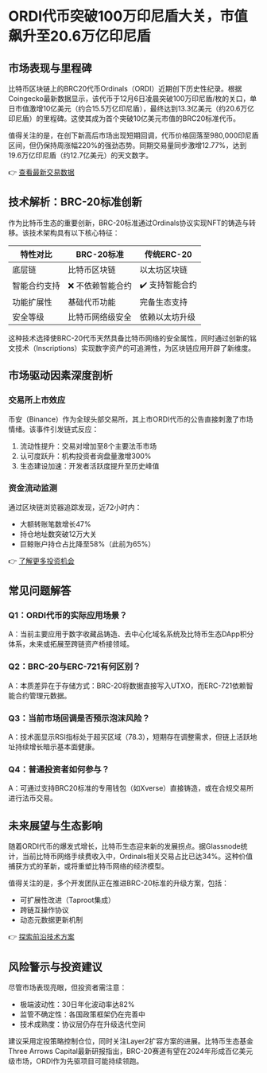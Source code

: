 # ORDI代币突破100万印尼盾大关，市值飙升至20.6万亿印尼盾

## 市场表现与里程碑
比特币区块链上的BRC20代币Ordinals（ORDI）近期创下历史性纪录。根据Coingecko最新数据显示，该代币于12月6日凌晨突破100万印尼盾/枚的关口，单日市值激增10亿美元（约合15.5万亿印尼盾），最终达到13.3亿美元（约20.6万亿印尼盾）的里程碑。这使其成为首个突破10亿美元市值的BRC20标准代币。

值得关注的是，在创下新高后市场出现短期回调，代币价格回落至980,000印尼盾区间，但仍保持周涨幅220%的强劲态势。同期交易量同步激增12.77%，达到19.6万亿印尼盾（约12.7亿美元）的天文数字。

👉 [查看最新交易数据](https://bit.ly/okx_welcome)

## 技术解析：BRC-20标准创新
作为比特币生态的重要创新，BRC-20标准通过Ordinals协议实现NFT的铸造与转移。该技术架构具有以下核心特征：

| 特性对比       | BRC-20标准          | 传统ERC-20         |
|----------------|---------------------|--------------------|
| 底层链         | 比特币区块链        | 以太坊区块链       |
| 智能合约支持   | ❌ 不依赖智能合约   | ✔️ 支持智能合约    |
| 功能扩展性     | 基础代币功能        | 完备生态支持       |
| 安全等级       | 比特币网络级安全    | 依赖以太坊升级     |

这种技术选择使BRC-20代币天然具备比特币网络的安全属性，同时通过创新的铭文技术（Inscriptions）实现数字资产的可追溯性，为区块链应用开辟了新维度。

## 市场驱动因素深度剖析
### 交易所上市效应
币安（Binance）作为全球头部交易所，其上市ORDI代币的公告直接刺激了市场情绪。该事件引发链式反应：
1. 流动性提升：交易对增加至8个主要法币市场
2. 认可度跃升：机构投资者询盘量激增300%
3. 生态建设加速：开发者活跃度提升至历史峰值

### 资金流动监测
通过区块链浏览器追踪发现，近72小时内：
- 大额转账笔数增长47%
- 持仓地址数突破12万大关
- 巨鲸账户持仓占比降至58%（此前为65%）

👉 [了解更多投资机会](https://bit.ly/okx_welcome)

## 常见问题解答
### Q1：ORDI代币的实际应用场景？
A：当前主要应用于数字收藏品铸造、去中心化域名系统及比特币生态DApp积分体系，未来或拓展至跨链资产桥接领域。

### Q2：BRC-20与ERC-721有何区别？
A：本质差异在于存储方式：BRC-20将数据直接写入UTXO，而ERC-721依赖智能合约管理元数据。

### Q3：当前市场回调是否预示泡沫风险？
A：技术面显示RSI指标处于超买区域（78.3），短期存在调整需求，但链上活跃地址持续增长暗示基本面健康。

### Q4：普通投资者如何参与？
A：可通过支持BRC20标准的专用钱包（如Xverse）直接铸造，或在合规交易所进行法币交易。

## 未来展望与生态影响
随着ORDI代币的爆发式增长，比特币生态迎来新的发展拐点。据Glassnode统计，当前比特币网络手续费收入中，Ordinals相关交易占比已达34%。这种价值捕获方式的革新，或将重塑比特币网络的经济模型。

值得关注的是，多个开发团队正在推进BRC-20标准的升级方案，包括：
- 可扩展性改进（Taproot集成）
- 跨链互操作协议
- 动态元数据更新机制

👉 [探索前沿技术方案](https://bit.ly/okx_welcome)

## 风险警示与投资建议
尽管市场表现亮眼，但投资者需注意：
- 极端波动性：30日年化波动率达82%
- 监管不确定性：各国政策框架仍在完善中
- 技术成熟度：协议层仍存在升级迭代空间

建议采用定投策略控制仓位，同时关注Layer2扩容方案的进展。比特币生态基金Three Arrows Capital最新研报指出，BRC-20赛道有望在2024年形成百亿美元级市场，ORDI作为先驱项目可能持续领跑。
